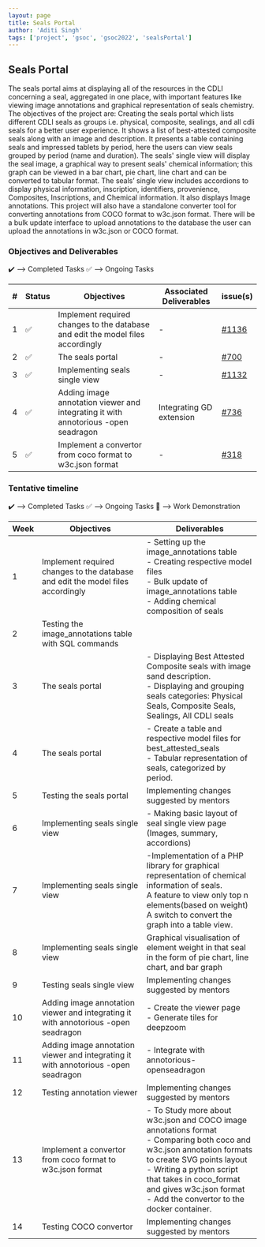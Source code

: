 ```yaml
---
layout: page
title: Seals Portal
author: 'Aditi Singh'
tags: ['project', 'gsoc', 'gsoc2022', 'sealsPortal']
---
```



## Seals Portal

The seals portal aims at displaying all of the resources in the CDLI concerning a seal, aggregated in one place, with important features like viewing image annotations and graphical representation of seals chemistry. The objectives of the project are: Creating the seals portal which lists different CDLI seals as groups i.e. physical, composite, sealings, and all cdli seals for a better user experience. It shows a list of best-attested composite seals along with an image and description. It presents a table containing seals and impressed tablets by period, here the users can view seals grouped by period (name and duration). The seals' single view will display the seal image, a graphical way to present seals' chemical information; this graph can be viewed in a bar chart, pie chart, line chart and can be converted to tabular format. The seals’ single view includes accordions to display physical information, inscription, identifiers, provenience, Composites, Inscriptions, and Chemical information. It also displays Image annotations. This project will also have a standalone converter tool for converting annotations from COCO format to w3c.json format. There will be a bulk update interface to upload annotations to the database the user can upload the annotations in w3c.json or COCO format. 

### Objectives and Deliverables

:heavy_check_mark: --> Completed Tasks  :white_check_mark: --> Ongoing Tasks

| \# | Status  | Objectives                    | Associated Deliverables         | issue(s) |
| --- | --- | ----------------------------- | ---------------------------------------------- | -------- |
| 1 |:white_check_mark:|  Implement required changes to the database and edit the model files accordingly | - | [#1136](https://gitlab.com/cdli/framework/-/issues/1136) |
| 2 |:white_check_mark:|  The seals portal | - | [#700](https://gitlab.com/cdli/framework/-/issues/700) |
| 3 |:white_check_mark:|  Implementing seals single view | - | [#1132](https://gitlab.com/cdli/framework/-/issues/1132) |
| 4 |:white_check_mark:|  Adding image annotation viewer and integrating it with annotorious -open seadragon | Integrating GD extension | [#736](https://gitlab.com/cdli/framework/-/issues/736) |
| 5 |:white_check_mark:|  Implement a convertor from coco format to w3c.json format | - | [#318]() |




### Tentative timeline

:heavy_check_mark: --> Completed Tasks  :white_check_mark: --> Ongoing Tasks  :raised_hands: --> Work Demonstration

| Week  |Objectives | Deliverables |
|---|---|---|
|1| Implement required changes to the database and edit the model files accordingly | - Setting up the image_annotations table <br> - Creating respective model files<br> - Bulk update of image_annotations table<br> - Adding chemical composition of seals|
|2| Testing the image_annotations table with SQL commands  |  |
|3|  The seals portal | - Displaying Best Attested Composite seals with image  sand description.<br> - Displaying and grouping seals categories: Physical Seals, Composite Seals, Sealings, All CDLI seals |
|4|  The seals portal |  - Create a table and respective model files for best_attested_seals <br> - Tabular representation of seals, categorized by period.|
|5|  Testing the seals portal | Implementing changes suggested by mentors |
|6| Implementing seals single view | - Making basic layout of seal single view page (Images, summary, accordions)  |
|7| Implementing seals single view | -Implementation of a PHP library for graphical representation of chemical information of seals. <br> A feature to view only top n elements(based on weight)<br> A switch to convert the graph into a table view.|
|8| Implementing seals single view | Graphical visualisation of element weight in that seal in the form of pie chart, line chart, and bar graph |
|9| Testing seals single view| Implementing changes suggested by mentors |
|10| Adding image annotation viewer and integrating it with annotorious -open seadragon | - Create the viewer page <br> - Generate tiles for deepzoom |
|11| Adding image annotation viewer and integrating it with annotorious -open seadragon| - Integrate with annotorious-openseadragon |
|12| Testing annotation viewer | Implementing changes suggested by mentors |
|13| Implement a convertor from coco format to w3c.json format | - To Study more about w3c.json and COCO image annotations format<br> - Comparing both coco and w3c.json annotation formats to create SVG points layout<br> - Writing a python script that takes in coco_format and gives w3c.json format<br> - Add the convertor to the docker container.|
|14| Testing COCO convertor| Implementing changes suggested by mentors |